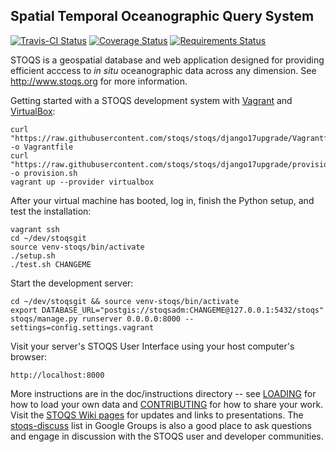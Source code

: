 Spatial Temporal Oceanographic Query System
-------------------------------------------

[![Travis-CI Status](https://travis-ci.org/stoqs/stoqs.svg?branch=django17upgrade)](https://travis-ci.org/stoqs/stoqs)
[![Coverage Status](https://coveralls.io/repos/stoqs/stoqs/badge.svg?branch=django17upgrade)](https://coveralls.io/r/stoqs/stoqs?branch=django17upgrade)
[![Requirements Status](https://requires.io/github/stoqs/stoqs/requirements.svg?branch=django17upgrade)](https://requires.io/github/stoqs/stoqs/requirements/?branch=django17upgrade)

STOQS is a geospatial database and web application designed for providing efficient 
acccess to *in situ* oceanographic data across any dimension.
See http://www.stoqs.org for more information.

Getting started with a STOQS development system with [Vagrant](https://www.vagrantup.com/)
and [VirtualBox](https://www.virtualbox.org):

    curl "https://raw.githubusercontent.com/stoqs/stoqs/django17upgrade/Vagrantfile" -o Vagrantfile
    curl "https://raw.githubusercontent.com/stoqs/stoqs/django17upgrade/provision.sh" -o provision.sh
    vagrant up --provider virtualbox

After your virtual machine has booted, log in, finish the Python setup, and test the installation:

    vagrant ssh 
    cd ~/dev/stoqsgit
    source venv-stoqs/bin/activate
    ./setup.sh
    ./test.sh CHANGEME

Start the development server:

    cd ~/dev/stoqsgit && source venv-stoqs/bin/activate
    export DATABASE_URL="postgis://stoqsadm:CHANGEME@127.0.0.1:5432/stoqs"
    stoqs/manage.py runserver 0.0.0.0:8000 --settings=config.settings.vagrant

Visit your server's STOQS User Interface using your host computer's browser:

    http://localhost:8000

More instructions are in the doc/instructions directory -- see [LOADING](doc/instructions/LOADING.md) for how to load your own data
and [CONTRIBUTING](doc/instructions/CONTRIBUTING.md) for how to share your work.
Visit the [STOQS Wiki pages](https://github.com/stoqs/stoqs/wiki) for updates and links to presentations.
The [stoqs-discuss](https://groups.google.com/forum/#!forum/stoqs-discuss) list in Google Groups is also 
a good place to ask questions and engage in discussion with the STOQS user and developer communities.

